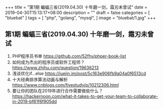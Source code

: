 +++
title = "第1期 蝙蝠三省(2019.04.30) 十年磨一剑，霜刃未曾试"
date = 2019-04-30T15:13:17+08:00
description = ""
draft = false
categories = [
    "bluebat"
]
tags = [
    "php",
    "golang",
    "mysql",
]
image = "bluebat/1.jpg"
+++

## 第1期 蝙蝠三省(2019.04.30) 十年磨一剑，霜刃未曾试

1. PHP程序员书单 https://github.com/52fhy/phper-book-list
2. 如何成为杰出的程序员或软件工程师？ https://www.zhihu.com/question/19636213
3. 浅谈优化if...else https://juejin.im/post/5c163e906fb9a04a0f6513cd
4. 十大经典排序算法动画与解析 https://www.cnblogs.com/fivestudy/p/10212306.html
5. 要让你的团队在2019年进行合作需要做些什么？https://hackernoon.com/what-it-takes-to-get-your-team-to-collaborate-in-2019-bf61f6f905dd
